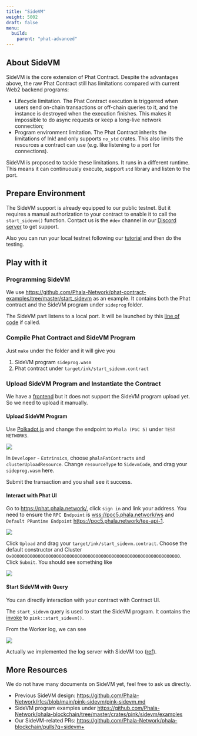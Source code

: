 ```yaml
---
title: "SideVM"
weight: 5002
draft: false
menu:
  build:
    parent: "phat-advanced"
---
```


## About SideVM

SideVM is the core extension of Phat Contract. Despite the advantages above, the raw Phat Contract still has limitations compared with current Web2 backend programs:

- Lifecycle limitation. The Phat Contract execution is triggerred when users send on-chain transactions or off-chain queries to it, and the instance is destroyed when the execution finishes. This makes it impossible to do async requests or keep a long-live network connection;
- Program environment limitation. The Phat Contract inherits the limitations of Ink! and only supports `no_std` crates. This also limits the resources a contract can use (e.g. like listening to a port for connections).

SideVM is proposed to tackle these limitations. It runs in a different runtime. This means it can continuously execute, support `std` library and listen to the port.


## Prepare Environment

The SideVM support is already equipped to our public testnet. But it requires a manual authorization to your contract to enable it to call the `start_sidevm()` function. Contact us is the `#dev` channel in our [Discord server](https://discord.gg/phala) to get support.

<!-- TODO.shelven -->
Also you can run your local testnet following our [tutorial](xxx) and then do the testing.

## Play with it

### Programming SideVM

We use <https://github.com/Phala-Network/phat-contract-examples/tree/master/start_sidevm> as an example. It contains both the Phat contract and the SideVM program under `sideprog` folder.

The SideVM part listens to a local port. It will be launched by this [line of code](https://github.com/Phala-Network/phat-contract-examples/blob/master/start_sidevm/lib.rs#L29) if called.


### Compile Phat Contract and SideVM Program

Just `make` under the folder and it will give you
1. SideVM program `sideprog.wasm`
2. Phat contract under `target/ink/start_sidevm.contract`

### Upload SideVM Program and Instantiate the Contract

We have a [frontend](https://phat.phala.network/) but it does not support the SideVM program upload yet. So we need to upload it manually.

#### Upload SideVM Program

Use [Polkadot.js](https://polkadot.js.org/apps/) and change the endpoint to `Phala (PoC 5)` under `TEST NETWORKS`.

![](https://i.imgur.com/gerZoKj.png)

In `Developer` - `Extrinsics`, choose `phalaFatContracts` and `clusterUploadResource`. Change `resourceType` to `SidevmCode`, and drag your `sideprog.wasm` here.

Submit the transaction and you shall see it success.

#### Interact with Phat UI

Go to <https://phat.phala.network/>, click `sign in` and link your address. You need to ensure the `RPC Endpoint` is <wss://poc5.phala.network/ws> and `Default PRuntime Endpoint` <https://poc5.phala.network/tee-api-1>.

![](https://i.imgur.com/P3X0YVo.png)

Click `Upload` and drag your `target/ink/start_sidevm.contract`. Choose the default constructor and Cluster `0x0000000000000000000000000000000000000000000000000000000000000000`. Click `Submit`. You should see something like

![](https://i.imgur.com/M8PoeTO.png)

#### Start SideVM with Query

You can directly interaction with your contract with Contract UI.

The `start_sidevm` query is used to start the SideVM program. It contains the [invoke](https://github.com/Phala-Network/phat-contract-examples/blob/master/start_sidevm/lib.rs#L29) to `pink::start_sidevm()`.

From the Worker log, we can see

![](https://i.imgur.com/DWjOeyh.png)

Actually we implemented the log server with SideVM too ([ref](https://github.com/Phala-Network/phala-blockchain/pull/855)).

## More Resources

We do not have many documents on SideVM yet, feel free to ask us directly.

- Previous SideVM design: <https://github.com/Phala-Network/rfcs/blob/main/pink-sidevm/pink-sidevm.md>
- SideVM program examples under <https://github.com/Phala-Network/phala-blockchain/tree/master/crates/pink/sidevm/examples>
- Our SideVM-related PRs: <https://github.com/Phala-Network/phala-blockchain/pulls?q=sidevm+>
